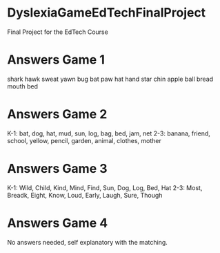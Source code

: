 # DyslexiaGameEdTechFinalProject
Final Project for the EdTech Course 

# Answers Game 1

shark
hawk
sweat
yawn
bug
bat
paw
hat
hand
star
chin
apple
ball
bread
mouth
bed

# Answers Game 2

K-1: bat, dog, hat, mud, sun, log, bag, bed, jam, net
2-3: banana, friend, school, yellow, pencil, garden, animal, clothes, mother

# Answers Game 3

K-1: Wild, Child, Kind, Mind, Find, Sun, Dog, Log, Bed, Hat
2-3: Most, Breadk, Eight, Know, Loud, Early, Laugh, Sure, Though



# Answers Game 4
No answers needed, self explanatory with the matching. 
